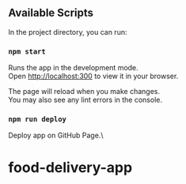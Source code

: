## Available Scripts

In the project directory, you can run:

### `npm start`

Runs the app in the development mode.\
Open [http://localhost:300](http://localhost:3000) to view it in your browser.

The page will reload when you make changes.\
You may also see any lint errors in the console.

### `npm run deploy`

Deploy app on GitHub Page.\

# food-delivery-app

